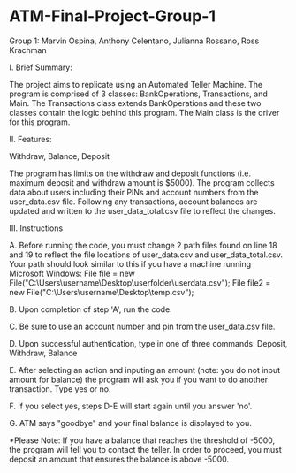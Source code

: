 # ATM-Final-Project-Group-1

Group 1: Marvin Ospina, Anthony Celentano, Julianna Rossano, Ross Krachman





I. Brief Summary:

The project aims to replicate using an Automated Teller Machine. The program is comprised of 3 classes: BankOperations, Transactions, and Main. The Transactions class extends BankOperations and these two classes contain the logic behind this program. The Main class is the driver for this program.

II. Features:

Withdraw, Balance, Deposit

The program has limits on the withdraw and deposit functions (i.e. maximum deposit and withdraw amount is $5000). The program collects data about users including their PINs and account numbers from the user_data.csv file. Following any transactions, account balances are updated and written to the user_data_total.csv file to reflect the changes.

III. Instructions    

A. Before running the code, you must change 2 path files found on line 18 and 19 to reflect the file locations of user_data.csv and user_data_total.csv. Your path should look similar to this if you have a machine running Microsoft Windows: File file = new File("C:\\Users\username\Desktop\userfolder\userdata.csv"); 
File file2 = new File("C:\\Users\username\Desktop\temp.csv"); 

B. Upon completion of step 'A', run the code. 

C. Be sure to use an account number and pin from the user_data.csv file. 

D. Upon successful authentication, type in one of three commands: Deposit, Withdraw, Balance 

E. After selecting an action and inputing an amount (note: you do not input amount for balance) the program will ask you if you want to do another transaction. Type yes or no. 

F. If you select yes, steps D-E will start again until you answer 'no'. 

G. ATM says "goodbye" and your final balance is displayed to you.

*Please Note: If you have a balance that reaches the threshold of -5000, the program will tell you to contact the teller. In order to proceed, you must deposit an amount that ensures the balance is above -5000.

     

